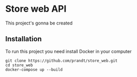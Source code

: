 # Store web API

This project's gonna be created 

## Installation 

To run this project you need install Docker in your computer

```
git clone https://github.com/prandt/store_web.git
cd store_web
docker-compose up --build
```

